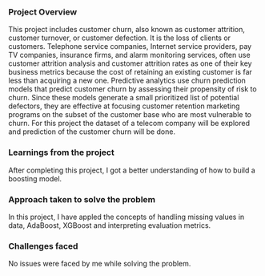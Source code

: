 ### Project Overview

 This project includes customer churn, also known as customer attrition, customer turnover, or customer defection. It is the loss of clients or customers. Telephone service companies, Internet service providers, pay TV companies, insurance firms, and alarm monitoring services, often use customer attrition analysis and customer attrition rates as one of their key business metrics because the cost of retaining an existing customer is far less than acquiring a new one. Predictive analytics use churn prediction models that predict customer churn by assessing their propensity of risk to churn. Since these models generate a small prioritized list of potential defectors, they are effective at focusing customer retention marketing programs on the subset of the customer base who are most vulnerable to churn. For this project the dataset of a telecom company will be explored and prediction of the customer churn will be done.


### Learnings from the project

 After completing this project, I got a better understanding of how to build a boosting model.


### Approach taken to solve the problem

 In this project, I have appled the concepts of handling missing values in data, AdaBoost, XGBoost and interpreting evaluation metrics.


### Challenges faced

 No issues were faced by me while solving the problem.


